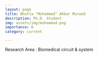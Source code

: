 ```yaml
---
layout: page
title: Bhutta "Mohammad" Akbar Mureed
description: Ph.D. Student
img: assets/img/mohammad.png
importance: 6
category: current

---
```


Research Area : Biomedical circuit & system
